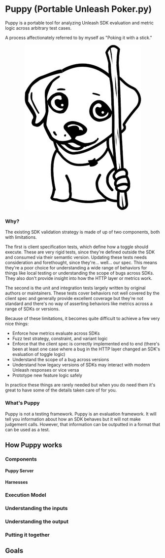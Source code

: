 # Puppy (Portable Unleash Poker.py)

Puppy is a portable tool for analyzing Unleash SDK evaluation and metric logic across arbitrary test cases.

A process affectionately referred to by myself as "Poking it with a stick."
<p align="center">
    <img src="./Puppy_white.png" />
</p>

### Why?

The existing SDK validation strategy is made of up of two components, both with limitations.

The first is client specification tests, which define how a toggle should execute. These are very rigid tests, since they're defined outside the SDK and consumed via their semantic version. Updating these tests needs consideration and forethought, since they're... well... our spec. This means they're a poor choice for understanding a wide range of behaviors for things like local testing or understanding the scope of bugs across SDKs. They also don't provide insight into how the HTTP layer or metrics work.

The second is the unit and integration tests largely written by original authors or maintainers. These tests cover behaviors not well covered by the client spec and generally provide excellent coverage but they're not standard and there's no way of asserting behaviors like metrics across a range of SDKs or versions.

Because of these limitations, it becomes quite difficult to achieve a few very nice things:

- Enforce how metrics evaluate across SDKs
- Fuzz test strategy, constraint, and variant logic
- Enforce that the client spec is correctly implemented end to end (there's been at least one case where a bug in the HTTP layer changed an SDK's evaluation of toggle logic)
- Understand the scope of a bug across versions
- Understand how legacy versions of SDKs may interact with modern Unleash responses or vice versa
- Prototype new feature logic safely

In practice these things are rarely needed but when you do need them it's great to have some of the details taken care of for you.

### What's Puppy

Puppy is not a testing framework. Puppy is an evaluation framework. It will tell you information about how an SDK behaves but it will not make judgement calls. However, that information can be outputted in a format that can be used as a test.

## How Puppy works

### Components

#### Puppy Server

#### Harnesses

### Execution Model

### Understanding the inputs

### Understanding the output

### Putting it together

## Goals

